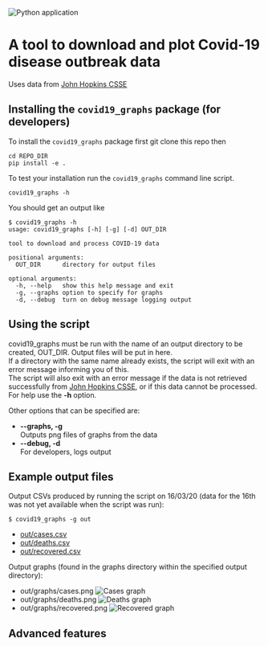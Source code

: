 ![Python application](https://github.com/ARU-Bioinf-ISE/covid19-graphs-bethsampher/workflows/Python%20application/badge.svg)

# A tool to download and plot Covid-19 disease outbreak data

Uses data from [John Hopkins CSSE](https://github.com/CSSEGISandData/COVID-19/tree/master/csse_covid_19_data/csse_covid_19_time_series)

## Installing the `covid19_graphs` package (for developers)

To install the `covid19_graphs` package first git clone this repo
then 
```
cd REPO_DIR
pip install -e . 
```
To test your installation run the `covid19_graphs` command line script.
```
covid19_graphs -h
```
You should get an output like
```
$ covid19_graphs -h
usage: covid19_graphs [-h] [-g] [-d] OUT_DIR

tool to download and process COVID-19 data

positional arguments:
  OUT_DIR      directory for output files

optional arguments:
  -h, --help   show this help message and exit
  -g, --graphs option to specify for graphs
  -d, --debug  turn on debug message logging output
```

## Using the script

covid19_graphs must be run with the name of an output directory to be created, OUT_DIR. Output files will be put in here.   
If a directory with the same name already exists, the script will exit with an error message informing you of this.  
The script will also exit with an error message if the data is not retrieved successfully from [John Hopkins CSSE](https://github.com/CSSEGISandData/COVID-19/tree/master/csse_covid_19_data/csse_covid_19_time_series), or if this data cannot be processed.    
For help use the **-h** option.

Other options that can be specified are: 
* **--graphs, -g**  
   Outputs png files of graphs from the data
* **--debug, -d**  
   For developers, logs output

## Example output files

Output CSVs produced by running the script on 16/03/20 (data for the 16th was not yet available when the script was run):  
```
$ covid19_graphs -g out
```
* [out/cases.csv](https://github.com/ARU-Bioinf-ISE/covid19-graphs-bethsampher/blob/master/out/cases.csv)
* [out/deaths.csv](https://github.com/ARU-Bioinf-ISE/covid19-graphs-bethsampher/blob/master/out/deaths.csv)
* [out/recovered.csv](https://github.com/ARU-Bioinf-ISE/covid19-graphs-bethsampher/blob/master/out/recovered.csv)   

Output graphs (found in the graphs directory within the specified output directory):
* out/graphs/cases.png
![Cases graph](https://github.com/ARU-Bioinf-ISE/covid19-graphs-bethsampher/blob/master/out/graphs/2020-03-16-cases.png)
* out/graphs/deaths.png
![Deaths graph](https://github.com/ARU-Bioinf-ISE/covid19-graphs-bethsampher/blob/master/out/graphs/2020-03-16-deaths.png)
* out/graphs/recovered.png
![Recovered graph](https://github.com/ARU-Bioinf-ISE/covid19-graphs-bethsampher/blob/master/out/graphs/2020-03-16-recovered.png)

## Advanced features

